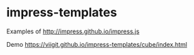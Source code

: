 # impress-templates
Examples of http://impress.github.io/impress.js

Demo https://viigit.github.io/impress-templates/cube/index.html
